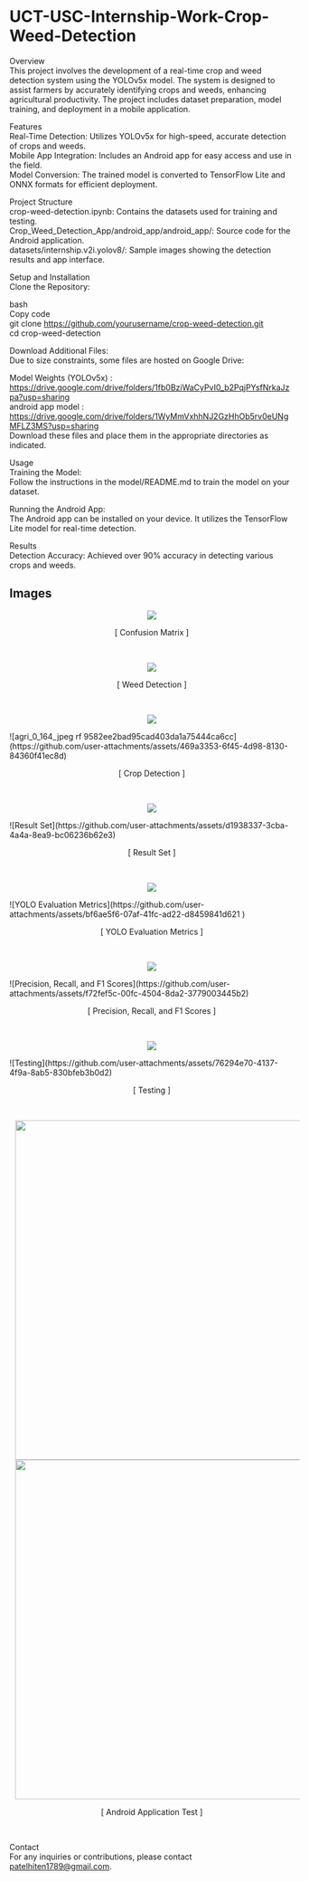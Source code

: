 # UCT-USC-Internship-Work-Crop-Weed-Detection

Overview<br>
This project involves the development of a real-time crop and weed detection system using the YOLOv5x model. The system is designed to assist farmers by accurately identifying crops and weeds, enhancing agricultural productivity. The project includes dataset preparation, model training, and deployment in a mobile application.<br>

Features<br>
Real-Time Detection: Utilizes YOLOv5x for high-speed, accurate detection of crops and weeds.<br>
Mobile App Integration: Includes an Android app for easy access and use in the field.<br>
Model Conversion: The trained model is converted to TensorFlow Lite and ONNX formats for efficient deployment.<br>

Project Structure<br>
crop-weed-detection.ipynb: Contains the datasets used for training and testing.<br>
Crop_Weed_Detection_App/android_app/android_app/: Source code for the Android application.<br>
datasets/internship.v2i.yolov8/: Sample images showing the detection results and app interface.<br>

Setup and Installation<br>
Clone the Repository:<br>

bash<br>
Copy code<br>
git clone https://github.com/yourusername/crop-weed-detection.git<br>
cd crop-weed-detection<br>

Download Additional Files:<br>
Due to size constraints, some files are hosted on Google Drive:<br>

Model Weights (YOLOv5x) : https://drive.google.com/drive/folders/1fb0BziWaCyPvI0_b2PqjPYsfNrkaJzpa?usp=sharing<br>
android app model : https://drive.google.com/drive/folders/1WyMmVxhhNJ2GzHhOb5rv0eUNgMFLZ3MS?usp=sharing<br>
Download these files and place them in the appropriate directories as indicated.<br>

Usage<br>
Training the Model:<br>
Follow the instructions in the model/README.md to train the model on your dataset.<br>

Running the Android App:<br>
The Android app can be installed on your device. It utilizes the TensorFlow Lite model for real-time detection.<br>

Results<br>
Detection Accuracy: Achieved over 90% accuracy in detecting various crops and weeds.<br>

## Images
<p align="center">
<img src="https://github.com/user-attachments/assets/4aacbe8a-c2cf-4301-bcfd-323074d61203" ></p>
<p align="center">[ Confusion Matrix ]</p><br>

<p align="center">
<img src="https://github.com/user-attachments/assets/469269ed-41c9-48aa-8262-94577f6b94a8" ></p>
<p align="center">[ Weed Detection ]</p><br>

<p align="center">
<img src="https://github.com/user-attachments/assets/469a3353-6f45-4d98-8130-84360f41ec8d" ></p>
![agri_0_164_jpeg rf 9582ee2bad95cad403da1a75444ca6cc](https://github.com/user-attachments/assets/469a3353-6f45-4d98-8130-84360f41ec8d)<br></p>
<p align="center">[ Crop Detection ]</p><br>

<p align="center">
<img src="https://github.com/user-attachments/assets/4d1938337-3cba-4a4a-8ea9-bc06236b62e3" ></p>
![Result Set](https://github.com/user-attachments/assets/d1938337-3cba-4a4a-8ea9-bc06236b62e3)<br></p>
<p align="center">[ Result Set ]</p><br>

<p align="center">
<img src="https://github.com/user-attachments/assets/bf6ae5f6-07af-41fc-ad22-d8459841d621" ></p>
![YOLO Evaluation Metrics](https://github.com/user-attachments/assets/bf6ae5f6-07af-41fc-ad22-d8459841d621 )<br></p>
<p align="center">[ YOLO Evaluation Metrics ]</p><br>

<p align="center">
<img src="https://github.com/user-attachments/assets/f72fef5c-00fc-4504-8da2-3779003445b2)" ></p>
![Precision, Recall, and F1 Scores](https://github.com/user-attachments/assets/f72fef5c-00fc-4504-8da2-3779003445b2)<br></p>
<p align="center">[ Precision, Recall, and F1 Scores ]</p><br>

<p align="center">
<img src="https://github.com/user-attachments/assets/76294e70-4137-4f9a-8ab5-830bfeb3b0d2" ></p>
![Testing](https://github.com/user-attachments/assets/76294e70-4137-4f9a-8ab5-830bfeb3b0d2)<br></p>
<p align="center">[ Testing ]</p><br>

<p align="center">
<img src="https://github.com/user-attachments/assets/164b6260-e4dc-4fe7-abdf-8b0a82fa5e44" hspace="10" height="600"><img src="https://github.com/user-attachments/assets/03eecbea-6ea2-43a8-b7dd-0f0b1ee480cf" hspace="10" height="600"></p>
<p align="center">[ Android Application Test ]</p><br>

Contact<br>
For any inquiries or contributions, please contact patelhiten1789@gmail.com.<br>

